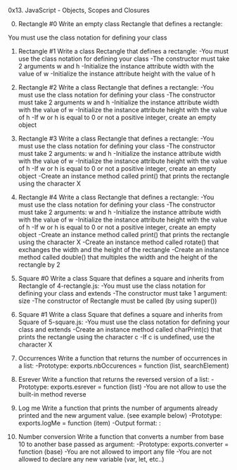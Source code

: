 0x13. JavaScript - Objects, Scopes and Closures


0. Rectangle #0
Write an empty class Rectangle that defines a rectangle:

You must use the class notation for defining your class


1. Rectangle #1
Write a class Rectangle that defines a rectangle:
	-You must use the class notation for defining your class
	-The constructor must take 2 arguments w and h
	-Initialize the instance attribute width with the value of w
	-Initialize the instance attribute height with the value of h



2. Rectangle #2
Write a class Rectangle that defines a rectangle:
	-You must use the class notation for defining your class
	-The constructor must take 2 arguments w and h
	-Initialize the instance attribute width with the value of w
	-Initialize the instance attribute height with the value of h
	-If w or h is equal to 0 or not a positive integer, create an empty object


3. Rectangle #3
Write a class Rectangle that defines a rectangle:
	-You must use the class notation for defining your class
	-The constructor must take 2 arguments: w and h
	-Initialize the instance attribute width with the value of w
	-Initialize the instance attribute height with the value of h
	-If w or h is equal to 0 or not a positive integer, create an empty object
	-Create an instance method called print() that prints the rectangle using the character X



4. Rectangle #4
Write a class Rectangle that defines a rectangle:
	-You must use the class notation for defining your class
	-The constructor must take 2 arguments: w and h
	-Initialize the instance attribute width with the value of w
	-Initialize the instance attribute height with the value of h
	-If w or h is equal to 0 or not a positive integer, create an empty object
	-Create an instance method called print() that prints the rectangle using the character X
	-Create an instance method called rotate() that exchanges the width and the height of the rectangle
	-Create an instance method called double() that multiples the width and the height of the rectangle by 2



5. Square #0
Write a class Square that defines a square and inherits from Rectangle of 4-rectangle.js:
	-You must use the class notation for defining your class and extends
	-The constructor must take 1 argument: size
	-The constructor of Rectangle must be called (by using super())



6. Square #1
Write a class Square that defines a square and inherits from Square of 5-square.js:
	-You must use the class notation for defining your class and extends
	-Create an instance method called charPrint(c) that prints the rectangle using the character c
	-If c is undefined, use the character X



7. Occurrences
Write a function that returns the number of occurrences in a list:
	-Prototype: exports.nbOccurences = function (list, searchElement)


8. Esrever
Write a function that returns the reversed version of a list:
	-Prototype: exports.esrever = function (list)
	-You are not allow to use the built-in method reverse


9. Log me
Write a function that prints the number of arguments already printed and the new argument value. (see example below)
	-Prototype: exports.logMe = function (item)
	-Output format: <number arguments already printed>: <current argument value>


10. Number conversion
Write a function that converts a number from base 10 to another base passed as argument:
	-Prototype: exports.converter = function (base)
	-You are not allowed to import any file
	-You are not allowed to declare any new variable (var, let, etc..)
